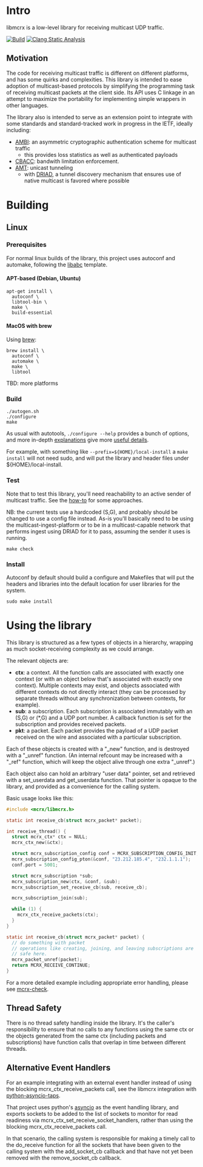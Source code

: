 # Intro

libmcrx is a low-level library for receiving multicast UDP traffic.

[![Build](https://github.com/GrumpyOldTroll/libmcrx/actions/workflows/main.yml/badge.svg)](https://github.com/GrumpyOldTroll/libmcrx/actions/workflows/main.yml)
[![Clang Static Analysis](https://github.com/GrumpyOldTroll/libmcrx/actions/workflows/clang-analyzer.yml/badge.svg)](https://github.com/GrumpyOldTroll/libmcrx/actions/workflows/clang-analyzer.yml)

## Motivation

The code for receiving multicast traffic is different on different platforms, and has some quirks and complexities.
This library is intended to ease adoption of multicast-based protocols by simplifying the programming task of receiving multicast packets at the client side.
Its API uses C linkage in an attempt to maximize the portability for implementing simple wrappers in other languages.

The library also is intended to serve as an extension point to integrate with some standards and standard-tracked work in progress in the IETF, ideally including:

 - [AMBI](https://datatracker.ietf.org/doc/draft-ietf-mboned-ambi/): an asymmetric cryptographic authentication scheme for multicast traffic
   - this provides loss statistics as well as authenticated payloads
 - [CBACC](https://datatracker.ietf.org/doc/draft-ietf-mboned-cbacc/): bandwith limitation enforcement.
 - [AMT](https://www.rfc-editor.org/rfc/rfc7450.html): unicast tunneling
   - with [DRIAD](https://www.rfc-editor.org/rfc/rfc8777.html), a tunnel discovery mechanism that ensures use of native multicast is favored where possible

# Building

## Linux

### Prerequisites

For normal linux builds of the library, this project uses autoconf and automake, following the [libabc](http://0pointer.de/blog/projects/libabc.html) template.

#### APT-based (Debian, Ubuntu)

~~~
apt-get install \
  autoconf \
  libtool-bin \
  make \
  build-essential
~~~

#### MacOS with brew

Using [brew](https://brew.sh/):

~~~
brew install \
  autoconf \
  automake \
  make \
  libtool
~~~

TBD: more platforms

### Build

~~~
./autogen.sh
./configure
make
~~~

As usual with autotools, `./configure --help` provides a bunch of options, and more in-depth [explanations](https://www.gnu.org/prep/standards/html_node/Configuration.html#Configuration) give more [useful details](https://www.gnu.org/prep/standards/html_node/Directory-Variables.html).

For example, with something like `--prefix=${HOME}/local-install` a `make install` will not need sudo, and will put the library and header files under ${HOME}/local-install.

### Test

Note that to test this library, you'll need reachability to an active sender of multicast traffic.  See the [how-to](HOWTO.md) for some approaches.

NB: the current tests use a hardcoded (S,G), and probably should be changed to use a config file instead.  As-is you'll basically need to be using the multicast-ingest-platform or to be in a multicast-capable network that performs ingest using DRIAD for it to pass, assuming the sender it uses is running.

~~~
make check
~~~

### Install

Autoconf by default should build a configure and Makefiles that will put the headers and libraries into the default location for user libraries for the system.

~~~
sudo make install
~~~

# Using the library

This library is structured as a few types of objects in a hierarchy, wrapping as much socket-receiving complexity as we could arrange.

The relevant objects are:

 - **ctx**: a context.  All the function calls are associated with exactly one context (or with an object below that's associated with exactly one context).  Multiple contexts may exist, and objects associated with different contexts do not directly interact (they can be processed by separate threads without any synchronization between contexts, for example).
 - **sub**: a subscription.  Each subscription is associated immutably with an (S,G) or (\*,G) and a UDP port number.  A callback function is set for the subscription and provides received packets.
 - **pkt**: a packet.  Each packet provides the payload of a UDP packet received on the wire and associated with a particular subscription.

Each of these objects is created with a "_new" function, and is destroyed with a "_unref" function.  (An internal refcount may be increased with a "_ref" function, which will keep the object alive through one extra "_unref".)

Each object also can hold an arbitrary "user data" pointer, set and retrieved with a set_userdata and get_userdata function.  That pointer is opaque to the library, and provided as a convenience for the calling system.

Basic usage looks like this:

~~~c
#include <mcrx/libmcrx.h>

static int receive_cb(struct mcrx_packet* packet);

int receive_thread() {
  struct mcrx_ctx* ctx = NULL;
  mcrx_ctx_new(&ctx);

  struct mcrx_subscription_config conf = MCRX_SUBSCRIPTION_CONFIG_INIT;
  mcrx_subscription_config_pton(&conf, "23.212.185.4", "232.1.1.1");
  conf.port = 5001;

  struct mcrx_subscription *sub;
  mcrx_subscription_new(ctx, &conf, &sub);
  mcrx_subscription_set_receive_cb(sub, receive_cb);

  mcrx_subscription_join(sub);

  while (1) {
    mcrx_ctx_receive_packets(ctx);
  }
}

static int receive_cb(struct mcrx_packet* packet) {
  // do something with packet
  // operations like creating, joining, and leaving subscriptions are
  // safe here.
  mcrx_packet_unref(packet);
  return MCRX_RECEIVE_CONTINUE;
}
~~~

For a more detailed example including appropriate error handling, please see [mcrx-check](test/mcrx-check.c).

## Thread Safety

There is no thread safety handling inside the library.
It's the caller's responsibility to ensure that no calls to any functions using the same ctx or the objects generated from the same ctx (including packets and subscriptions) have function calls that overlap in time between different threads.

## Alternative Event Handlers

For an example integrating with an external event handler instead of using the blocking mcrx_ctx_receive_packets call, see the libmcrx integration with [python-asyncio-taps](https://github.com/fg-inet/python-asyncio-taps).

That project uses python's [asyncio](https://docs.python.org/3/library/asyncio.html) as the event handling library, and exports sockets to be added to the list of sockets to monitor for read readiness via mcrx_ctx_set_receive_socket_handlers, rather than using the blocking mcrx_ctx_receive_packets call.

In that scenario, the calling system is responsible for making a timely call to the do_receive function for all the sockets that have been given to the calling system with the add_socket_cb callback and that have not yet been removed with the remove_socket_cb callback.

